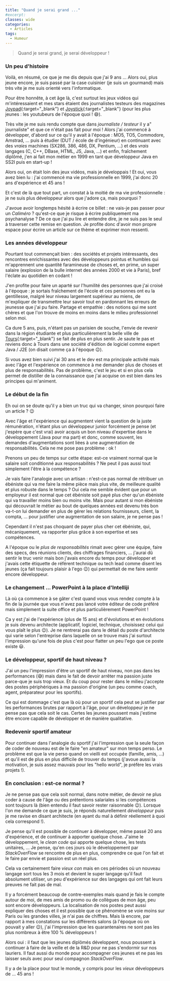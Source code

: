 ```yaml
---
title: "Quand je serai grand ..."
#excerpt: 
classes: wide
categories:
  - Articles
tags:
  - Humeur 
---
```

> Quand je serai grand, je serai développeur !

### Un peu d'histoire
Voilà, en résumé, ce que je me dis depuis que j'ai 9 ans ... Alors oui, plus jeune encore, je suis passé par la case cuisinier (je suis un gourmand) mais très vite je me suis orienté vers l'informatique.

Pour être honnête, à cet âge là, c'est surtout les jeux vidéos qui m'intéressaient et mes stars étaient des journalistes testeurs des magazines [Joypad](https://fr.wikipedia.org/wiki/Joypad_(magazine)){:target="_blank"} et [Joystick](https://fr.wikipedia.org/wiki/Joystick_(magazine)){:target="_blank"} (pour les plus jeunes : les youtubeurs de l'époque quoi ! :smile:).

Très vite je me suis rendu compte que dans *journaliste / testeur* il y a" journaliste" et que ce n'était pas fait pour moi !
Alors j'ai commencé à développer, d'abord sur ce qu'il y avait à l'époque : MO5, TO5, Commodore, Amstrad, ... puis à étudier (DUT / école de d'ingénieur) en continuant avec des *vraies* machines (SX286, 386, 486, DX, Pentium, ...) et des *vrais* langages (C, C++, DBase, HTML, JS, Java, ...) et enfin, fraîchement diplômé, j'en ai fait mon métier en 1999 en tant que développeur Java en SS2I puis en start-up !

Alors oui, on était loin des jeux vidéos, mais je développais ! Et oui, vous avez bien lu : j'ai commencé ma vie professionnelle en 1999, j'ai donc 20 ans d'expérience et 45 ans !

Et c'est de là que tout part, un constat à la moitié de ma vie professionnelle : je ne suis plus développeur alors que j'adore ça, mais pourquoi ?

J'avoue avoir longtemps hésité à écrire ce billet : ne vais-je pas passer pour un *Caliméro* ? qu'est-ce que je risque à écrire publiquement ma psychanalyse ? De ce que j'ai pu lire et entendre dire, je ne suis pas le seul à traverser cette remise en question. Je profite donc d'avoir mon propre espace pour écrire un article sur ce thème et exprimer mon ressenti.

### Les années développeur
Pourtant tout commençait bien : des sociétés et projets intéressants, des rencontres enrichissantes avec des développeurs pointus et humbles qui m'apprennent une quantité faramineuse de choses et, en prime, un super salaire (explosion de la bulle internet des années 2000 et vie à Paris), bref l'éclate au quotidien en codant !

J'en profite pour faire un aparté sur l'humilité des personnes que j'ai croisé à l'époque : je sortais fraîchement de l'école et ces personnes ont eu la gentillesse, malgré leur niveau largement supérieur au miens, de m'expliquer de transmettre leur savoir tout en pardonnant les erreurs de jeunesse que j'ai pu faire. Partage et empathie : des notions qui me sont chères et que l'on trouve de moins en moins dans le milieu professionnel selon moi. 

Ca dure 5 ans, puis, n'étant pas un parisien de souche, l'envie de revenir dans la région étudiante et plus particulièrement la belle ville de [Tours](https://www.tours.fr/){:target="_blank"} se fait de plus en plus sentir. Je saute le pas et reviens donc à Tours dans une société d'édition de logiciel comme expert Java / J2E (on disait comme ça à l'époque :wink:).

Si vous avez bien suivi j'ai 30 ans et le dev est ma principale activité mais avec l'âge et l'expérience on commence à me demander plus de choses et plus de responsabilités. Pas de problème, c'est le jeu et si en plus cela permet de distiller de la connaissance que j'ai acquise on est bien dans les principes qui m'animent.

### Le début de la fin
Eh oui on se doute qu'il y a bien un truc qui va changer, sinon pourquoi faire un article ? :wink:

Avec l'âge et l'expérience qui augmentent vient la question de la juste rémunération, n'étant plus un développeur junior forcément je pense (et j'espère que c'est vrai) avoir acquis un bon niveau d'expertise dans le développement (Java pour ma part) et donc, comme souvent, les demandes d'augmentations sont liées à une augmentation de responsabilités. Cela ne me pose pas problème : ok !

Prenons un peu de temps sur cette étape: est-ce vraiment normal que le salaire soit conditionné aux responsabilités ? Ne peut il pas aussi tout simplement l'être à la compétence ? 

Je vais faire l'analogie avec un artisan : n'est-ce pas normal de rétribuer un ébéniste qui va me faire la même pièce mais plus vite, de meilleure qualité et plus robuste dans le temps ? Oui cela me semble évident que pour un employeur il est normal que cet ébéniste soit payé plus cher qu'un ébéniste qui va travailler moins bien ou moins vite. Mais pour autant si mon ébéniste qui découvrait le métier au bout de quelques années est devenu très bon va-t-on lui demander en plus de gérer les relations fournisseurs, client, la compta, ... pour justifier une augmentation de son salaire, je ne pense pas !

Cependant il n'est pas choquant de payer plus cher cet ébéniste, qui, mécaniquement, va rapporter plus grâce à son expertise et ses compétences.

A l'époque ou le *plus de responsabilités* rimait avec gérer une équipe, faire des specs, des réunions clients, des chiffrages financiers, ... j'aurai dû sentir le truc venir mais bon j'avais encore du temps pour développer et j'avais cette étiquette de référent technique ou tech lead comme disent les jeunes (ça fait toujours plaisir à l'ego :wink:) qui permettait de me faire sentir encore développeur.

### Le changement ... PowerPoint à la place d'Intelliji
Là où ça commence à se gâter c'est quand vous vous rendez compte à la fin de la journée que vous n'avez pas lancé votre éditeur de code préféré mais simplement la suite office et plus particulièrement PowerPoint !

Ca y est j'ai de l'expérience (plus de 15 ans) et d'évolutions et en évolutions je suis devenu architecte (applicatif, logiciel, technique, choisissez celui qui vous plaît le plus :wink:). Je ne rentrerai pas dans le détail du poste d'architecte qui varie selon l'entreprise dans laquelle on se trouve mais j'ai surtout l'impression qu'une fois de plus c'est pour flatter un peu l'ego que ce poste existe :smiley:.

### Le développeur, sportif de haut niveau ?
J'ai un peu l'impression d'être un sportif de haut niveau, non pas dans les performances (:sweat_smile:) mais dans le fait de devoir arrêter ma passion juste parce-que je suis trop vieux. Et du coup pour rester dans le milieu j'accepte des postes périphériques à ma passion d'origine (un peu comme coach, agent, préparateur pour les sportifs).

Ce qui est dommage c'est que là où pour un sportif cela peut se justifier par les performances brutes par rapport à l'âge, pour un développeur je ne pense pas que cela soit le cas. Certes les jeunes poussent mais j'estime être encore capable de développer et de manière qualitative.

### Redevenir sportif amateur
Pour continuer dans l'analogie du sportif j'ai l'impression que la seule façon de coder de nouveau est de le faire "en amateur" sur mon temps perso. Le problème est que la vie perso quand on vieilli est occupée (famille, amis, ...) et qu'il est de plus en plus difficile de trouver du temps (j'avoue aussi la motivation, je suis assez mauvais pour les "hello world", je préfère les vrais projets !).

### En conclusion : est-ce normal ?
Je ne pense pas que cela soit normal, dans notre métier, de devoir ne plus coder à cause de l'âge ou des prétentions salariales si les compétences sont toujours là (bien entendu il faut savoir rester raisonnable :wink:).
Lorsque l'on me demande ce que je suis, je réponds naturellement *développeur* puis je me ravise en disant architecte (en ayant du mal à définir réellement à quoi cela correspond !).

Je pense qu'il est possible de continuer à développer, même passé 20 ans d'expérience, et de continuer à apporter quelque chose. J'aime le développement, le *clean code* qui apporte quelque chose, les tests unitaires, ... Je pense, qu'en ces jours où le développement par *StackOverFlow* se rencontre de plus en plus, comprendre ce que l'on fait et le faire par envie et passion est un réel plus.

Cela va certainement faire *vieux con* mais en ces périodes où un nouveau langage sort tous les 3 mois et devient le super langage qu'il faut absolument utiliser, un peu d'expérience sur des langages qui ont fait leurs preuves ne fait pas de mal.

Il y a forcément beaucoup de contre-exemples mais quand je fais le compte autour de moi, de mes amis de promo ou de collègues de mon âge, peu sont encore développeurs. La localisation de nos postes peut aussi expliquer des choses et il est possible que ce phénomène se voie moins sur Paris ou les grandes villes, je n'ai pas de chiffres. Mais là encore, par rapport à mes constations sur les différents salons (à l'époque où on pouvait y aller :wink:), j'ai l'impression que les quarantenaires ne sont pas les plus nombreux à être 100 % développeurs !

Alors oui : il faut que les jeunes diplômés développent, nous poussent à continuer à faire de la veille et de la R&D pour ne pas s'endormir sur nos lauriers. Il faut aussi du monde pour accompagner ces jeunes et ne pas les laisser seuls avec pour seul compagnon *StackOverFlow*.

Il y a de la place pour tout le monde, y compris pour les *vieux* développeurs de ... 45 ans !
